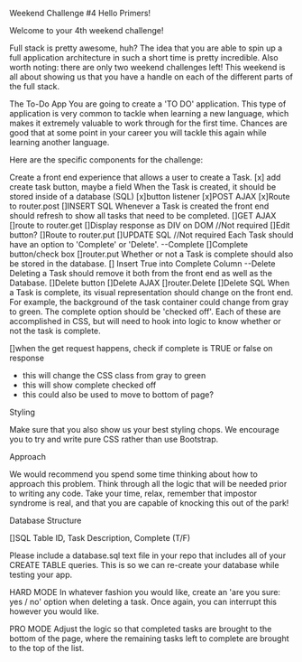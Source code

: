 Weekend Challenge #4
Hello Primers!

Welcome to your 4th weekend challenge!

Full stack is pretty awesome, huh? The idea that you are able to spin up a full application architecture in such a short time is pretty incredible. Also worth noting: there are only two weekend challenges left! This weekend is all about showing us that you have a handle on each of the different parts of the full stack.

The To-Do App
You are going to create a 'TO DO' application. This type of application is very common to tackle when learning a new language, which makes it extremely valuable to work through for the first time. Chances are good that at some point in your career you will tackle this again while learning another language.

Here are the specific components for the challenge:

Create a front end experience that allows a user to create a Task.
  [x] add create task button, maybe a field
When the Task is created, it should be stored inside of a database (SQL)
  [x]button listener
  [x]POST AJAX
  [x]Route to router.post
  []INSERT SQL
Whenever a Task is created the front end should refresh to show all tasks that need to be completed.
  []GET AJAX
  []route to router.get
  []Display response as DIV on DOM
  //Not required
  []Edit button?
  []Route to router.put
  []UPDATE SQL
  //Not required
Each Task should have an option to 'Complete' or 'Delete'.
  --Complete
  []Complete button/check box
  []router.put
  Whether or not a Task is complete should also be stored in the database.
  [] Insert True into Complete Column
  --Delete Deleting a Task should remove it both from the front end as well as the Database.
  []Delete button
  []Delete AJAX
  []router.Delete
  []Delete SQL
When a Task is complete, its visual representation should change on the front end. For example, the background of the task container could change from gray to green. The complete option should be 'checked off'. Each of these are accomplished in CSS, but will need to hook into logic to know whether or not the task is complete.

[]when the get request happens, check if complete is TRUE or false on response
  - this will change the CSS class from gray to green
  - this will show complete checked off
  - this could also be used to move to bottom of page?



Styling

Make sure that you also show us your best styling chops. We encourage you to try and write pure CSS rather than use Bootstrap.

Approach

We would recommend you spend some time thinking about how to approach this problem. Think through all the logic that will be needed prior to writing any code. Take your time, relax, remember that impostor syndrome is real, and that you are capable of knocking this out of the park!

Database Structure

[]SQL Table ID, Task Description, Complete (T/F)

Please include a database.sql text file in your repo that includes all of your CREATE TABLE queries. This is so we can re-create your database while testing your app.

HARD MODE
In whatever fashion you would like, create an 'are you sure: yes / no' option when deleting a task. Once again, you can interrupt this however you would like.

PRO MODE
Adjust the logic so that completed tasks are brought to the bottom of the page, where the remaining tasks left to complete are brought to the top of the list.
